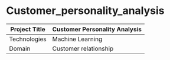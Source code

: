 # Customer_personality_analysis


|Project  Title |Customer Personality Analysis |
| ------------- |----------------------------- |
|Technologies   |Machine Learning |
|Domain         | Customer relationship |
